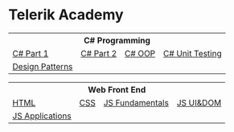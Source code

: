 <html>
  <h1>Telerik Academy</h1>
  <table>
    <tr><th colspan = "4">C# Programming</th></tr>
    <tr>
      <td><a href="https://github.com/Warez888/Telerik-Academy-Homework/tree/master/C%23%20Part%201">C# Part 1</a></td>
      <td><a href="https://github.com/Warez888/Telerik-Academy-Homework/tree/master/C%23%20Part%202">C# Part 2</a></td>
      <td><a href="https://github.com/Warez888/Telerik-Academy-Homework/tree/master/C%23%20OOP">C# OOP</a></td>
      <td><a href="https://github.com/Warez-VD/Telerik-Academy-Homework/tree/master/C%23%20Unit%20Testing">C# Unit Testing</a></td>
    </tr>
    <tr>
      <td><a href="https://github.com/Warez-VD/Telerik-Academy-Homework/tree/master/Design%20Patterns">Design Patterns</a></td>
    </tr>
  </table>
  
  <table>
    <tr><th colspan = "4">Web Front End</th></tr>
    <tr>
      <td><a href="https://github.com/Warez888/Telerik-Academy-Homework/tree/master/HTML">HTML</a></td>
      <td><a href="https://github.com/Warez888/Telerik-Academy-Homework/tree/master/CSS">CSS</a></td>
      <td><a href="https://github.com/Warez888/Telerik-Academy-Homework/tree/master/JavaScript%20Fundamentals">JS Fundamentals</a></td>
      <td><a href="https://github.com/Warez-VD/Telerik-Academy-Homework/tree/master/JavaScript%20UI%26DOM">JS UI&DOM</a></td>
    </tr>
    <tr>
      <td><a href="https://github.com/Warez-VD/Telerik-Academy-Homework/tree/master/JavaScript%20Applications">JS Applications</a></td>
    </tr>
  </table>
</html>
